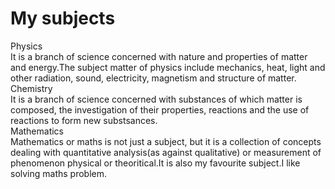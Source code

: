 
<html>
<head>
<link href="mystyle.css" type="text/css" rel="stylesheet">
</head>
<body>
<div id="subject">
<h1>My subjects</h1>
<div class="sm_col_12 m_col_6 lg_col_4"><div id="physics">Physics</div>
<div class="para">It is a branch of science concerned with nature and properties of matter and energy.The subject matter of physics include mechanics, heat, light and other radiation, sound, electricity, magnetism and structure of matter.</div></div>
<div class="sm_col_12 m_col_6 lg_col_4" ><div id="chemistry">Chemistry</div>
<div class="para">It is a branch of science concerned with substances of which matter is composed, the investigation of their properties, reactions and the use of reactions to form new substsances.</div></div>
<div class="sm_col_12 m_col_12 lg_col_4"><div id="mathematics">Mathematics</div>
<div class="para">Mathematics or maths is not just a subject, but it is a collection of concepts dealing with quantitative analysis(as against qualitative) or measurement of phenomenon physical or theoritical.It is also my favourite subject.I like solving maths problem.</div></div>
</div>
</body>
</html>       